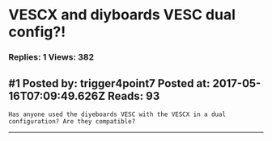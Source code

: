 # VESCX and diyboards VESC dual config?!

### Replies: 1 Views: 382

## \#1 Posted by: trigger4point7 Posted at: 2017-05-16T07:09:49.626Z Reads: 93

```
Has anyone used the diyeboards VESC with the VESCX in a dual configuration? Are they compatible?
```

---
